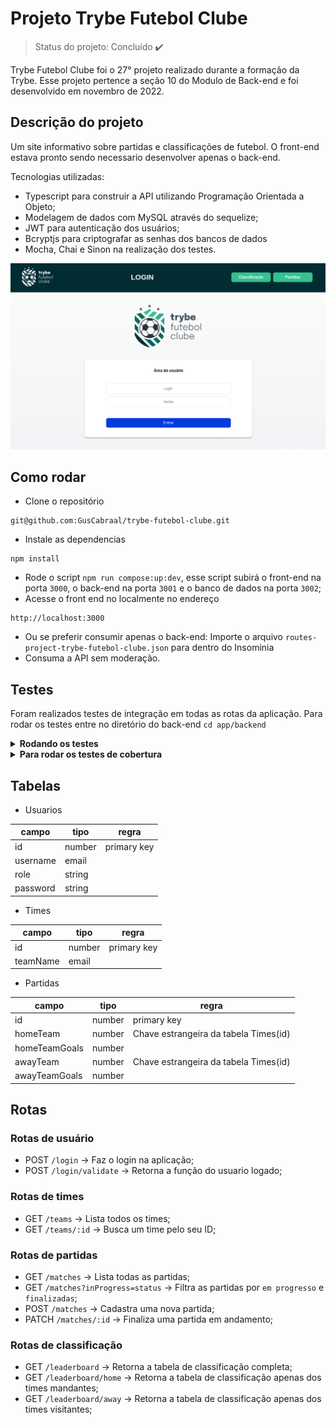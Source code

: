 # Projeto Trybe Futebol Clube

> Status do projeto: Concluído :heavy_check_mark:


Trybe Futebol Clube foi o 27° projeto realizado durante a formação da Trybe. Esse projeto pertence a seção 10 do Modulo de Back-end e foi desenvolvido em novembro de 2022.

## Descrição do projeto

Um site informativo sobre partidas e classificações de futebol. O front-end estava pronto sendo necessario desenvolver apenas o back-end.

Tecnologias utilizadas:

- Typescript para construir a API utilizando Programação Orientada a Objeto;
- Modelagem de dados com MySQL através do sequelize;
- JWT para autenticação dos usuários;
- Bcryptjs para criptografar as senhas dos bancos de dados
- Mocha, Chai e Sinon na realização dos testes.

![gravacao-tfc-funcionando](gravação-tfc-funcionando.gif)

## Como rodar

- Clone o repositório 
```
git@github.com:GusCabraal/trybe-futebol-clube.git
```
- Instale as dependencias 
```
npm install
```
- Rode o script `npm run compose:up:dev`, esse script subirá o front-end na porta `3000`, o back-end na porta `3001` e o banco de dados na porta `3002`;
- Acesse o front end no localmente no endereço 
```
http://localhost:3000
```
- Ou se preferir consumir apenas o back-end: Importe o arquivo `routes-project-trybe-futebol-clube.json` para dentro do Insominia
- Consuma a API sem moderação.


## Testes
Foram realizados testes de integração em todas as rotas da aplicação. Para rodar os testes entre no diretório do back-end `cd app/backend`


<details>
<summary><strong> Rodando os testes </strong></summary><br />

- Execute o comando:
 ```
 npm test
 ```

![cobertura_de_testes](testes.png)

</details>

<details>
<summary><strong>Para rodar os testes de cobertura</strong></summary><br />

- Execute a cobertura de testes:
 ```
 npm run test:coverage
 ```

![cobertura_de_testes](cobertura-de-testes.png)
</details>

## Tabelas 

- Usuarios

| campo | tipo | regra |
|-------|------|-----------|
| id | number | primary key|
| username | email | |
| role | string | |
| password | string | |


- Times

| campo | tipo | regra |
|-------|------|-----------|
| id | number | primary key|
| teamName | email | |

- Partidas

| campo | tipo | regra |
|-------|------|-----------|
| id | number | primary key|
| homeTeam | number | Chave estrangeira da tabela Times(id) |
| homeTeamGoals | number |  |
| awayTeam | number | Chave estrangeira da tabela Times(id) |
| awayTeamGoals | number |  |


## Rotas

### Rotas de usuário

- POST `/login` -> Faz o login na aplicação;
- POST `/login/validate` -> Retorna a função do usuario logado;

### Rotas de times

- GET `/teams` -> Lista todos os times;
- GET `/teams/:id` -> Busca um time pelo seu ID;

### Rotas de partidas

- GET `/matches` -> Lista todas as partidas;
- GET `/matches?inProgress=status` -> Filtra as partidas por `em progresso` e `finalizadas`;
- POST `/matches` -> Cadastra uma nova partida;
- PATCH `/matches/:id` -> Finaliza uma partida em andamento;

### Rotas de classificação

- GET `/leaderboard` -> Retorna a tabela de classificação completa;
- GET `/leaderboard/home` -> Retorna a tabela de classificação apenas dos times mandantes;
- GET `/leaderboard/away` -> Retorna a tabela de classificação apenas dos times visitantes;